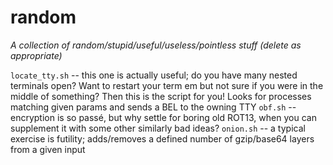 # random

_A collection of random/stupid/useful/useless/pointless stuff (delete as appropriate)_

`locate_tty.sh` -- this one is actually useful; do you have many nested terminals open?  Want to restart your term em but not sure if you were in the middle of something?  Then this is the script for you!  Looks for processes matching given params and sends a BEL to the owning TTY
`obf.sh` -- encryption is so passé, but why settle for boring old ROT13, when you can supplement it with some other similarly bad ideas?
`onion.sh` -- a typical exercise is futility; adds/removes a defined number of gzip/base64 layers from a given input
